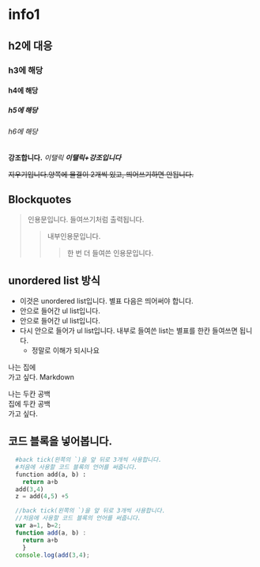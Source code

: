 # info1
## h2에 대응
### h3에 해당
#### h4에 해당
##### h5에 해당
###### h6에 해당

**강조합니다.**
*이탤릭*
***이탤릭+강조입니다***

~~지우기입니다.양쪽에 물결이 2개씩 있고, 
띄어쓰기하면 안됩니다.~~

## Blockquotes
>인용문입니다. 들여쓰기처럼 출력됩니다.
>> 내부인용문입니다. 
>>> 한 번 더 들여쓴 인용문입니다.
## unordered list 방식
* 이것은 unordered list입니다. 별표 다음은 띄어써야 합니다.
 * 안으로 들어간 ul list입니다.
 * 안으로 들어간 ul list입니다.
  * 다시 안으로 들어가 ul list입니다. 내부로 들여쓴 list는 별표를 한칸 들여쓰면 됩니다.
    * 정말로 이해가 되시나요
    
나는
집에<br>
가고 싶다. Markdown

나는 두칸 공백  
집에 두칸 공백  
가고 싶다.

## 코드 블록을 넣어봅니다.
``` python
  #back tick(왼쪽의 `)을 앞 뒤로 3개씩 사용합니다.
  #처음에 사용할 코드 블록의 언어를 써줍니다.
  function add(a, b) :
    return a+b
  add(3,4)
  z = add(4,5) +5
```
``` javascript
  //back tick(왼쪽의 `)을 앞 뒤로 3개씩 사용합니다.
  //처음에 사용할 코드 블록의 언어를 써줍니다.
  var a=1, b=2;
  function add(a, b) :
    return a+b
    }
  console.log(add(3,4);
```
